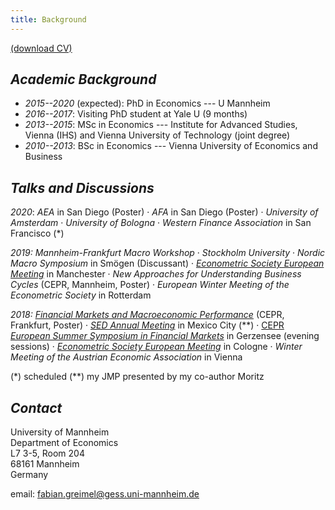 ```yaml
---
title: Background
---
```


[(download CV)](/static/CV.pdf)

## _Academic Background_

* _2015--2020_ (expected): PhD in Economics --- U Mannheim
* _2016--2017_: Visiting PhD student at Yale U (9 months)
* _2013--2015_: MSc in Economics --- Institute for Advanced Studies, Vienna (IHS) and Vienna University of Technology (joint degree)
* _2010--2013_: BSc in Economics --- Vienna University of Economics and Business


## _Talks and Discussions_

_2020_: _AEA_ in San Diego (Poster)
 · _AFA_ in San Diego (Poster)
 · _University of Amsterdam_
 · _University of Bologna_
 · _Western Finance Association_ in San Francisco (\*)

_2019:_ _Mannheim-Frankfurt Macro Workshop_
 · _Stockholm University_
 · _Nordic Macro Symposium_ in Smögen (Discussant)
 · [_Econometric Society European Meeting_](https://editorialexpress.com/conference/EEAESEM2019/program/EEAESEM2019#241) in Manchester 
 · _New Approaches for Understanding Business Cycles_ (CEPR, Mannheim, Poster)
 · _European Winter Meeting of the Econometric Society_ in Rotterdam 

_2018:_ [_Financial Markets and Macroeconomic Performance_](https://safe-frankfurt.de/fileadmin/user_upload/editor_common/Events/2018_DFG/Program_Macro_2018.pdf) (CEPR, Frankfurt, Poster)
· [_SED Annual Meeting_](https://editorialexpress.com/conference/SED2018/program/SED2018.html#160) in Mexico City (\*\*)
· [CEPR _European Summer Symposium in Financial Markets_](https://cepr.org/5689) in Gerzensee (evening sessions)
· [_Econometric Society European Meeting_](https://editorialexpress.com/conference/EEAESEM2018/program/EEAESEM2018.html#196) in Cologne
· _Winter Meeting of the Austrian Economic Association_ in Vienna

(*) scheduled
(**) my JMP presented by my co-author Moritz

## _Contact_

University of Mannheim  
Department of Economics  
L7 3-5, Room 204  
68161 Mannheim  
Germany

email: fabian.greimel@gess.uni-mannheim.de

